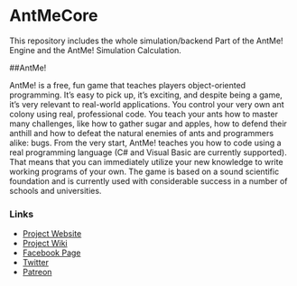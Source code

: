 # AntMeCore

This repository includes the whole simulation/backend Part of the AntMe! Engine and the AntMe! Simulation Calculation.

##AntMe!

AntMe! is a free, fun game that teaches players object-oriented programming. It’s easy to pick up, it’s exciting, and despite being a game, it’s very relevant to real-world applications. You control your very own ant colony using real, professional code. You teach your ants how to master many challenges, like how to gather sugar and apples, how to defend their anthill and how to defeat the natural enemies of ants and programmers alike: bugs. From the very start, AntMe! teaches you how to code using a real programming language (C# and Visual Basic are currently supported). That means that you can immediately utilize your new knowledge to write working programs of your own. The game is based on a sound scientific foundation and is currently used with considerable success in a number of schools and universities.

### Links
* [Project Website](http://www.antme.net/en/)
* [Project Wiki](http://wiki.antme.net/en)
* [Facebook Page](https://www.facebook.com/antme2/)
* [Twitter](http://www.twitter.com/bobstriker)
* [Patreon](http://www.patreon.com/bobstriker)
